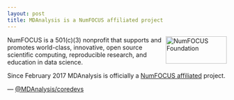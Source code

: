 ```yaml
---
layout: post
title: MDAnalysis is a NumFOCUS affiliated project
---
```

<img
src="http://www.numfocus.org/uploads/6/0/6/9/60696727/1457562110.png"
title="NumFOCUS Foundation" alt="NumFOCUS Foundation"
style="float: right; width: 10em; height: 4.5em;" />

NumFOCUS is a 501(c)(3) nonprofit that supports and promotes world-class,
innovative, open source scientific computing, reproducible research, and
education in data science. 

Since February 2017 MDAnalysis is officially
a [NumFOCUS affiliated](http://www.numfocus.org/affliated-projects.html)
project.

— [@MDAnalysis/coredevs](https://github.com/orgs/MDAnalysis/teams/coredevs)
